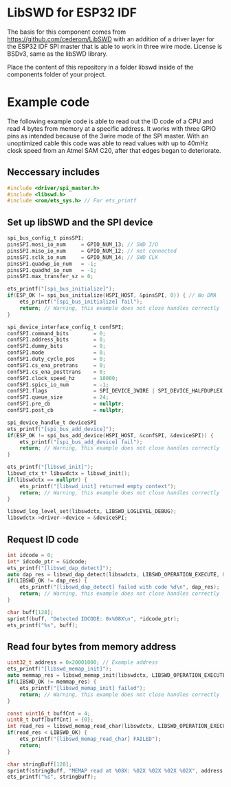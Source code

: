 # LibSWD for ESP32 IDF

The basis for this component comes from https://github.com/cederom/LibSWD with an addition of a driver layer for the ESP32 IDF SPI master that is able to work in three wire mode. License is BSDv3, same as the libSWD library. 

Place the content of this repository in a folder libswd inside of the components folder of your project.

# Example code

The following example code is able to read out the ID code of a CPU and read 4 bytes from memory at a specific address. It works with three GPIO pins as intended because of the 3wire mode of the SPI master. With an unoptimized cable this code was able to read values with up to 40mHz closk speed from an Atmel SAM C20, after that edges began to deteriorate.

## Neccessary includes
```c
#include <driver/spi_master.h>
#include <libswd.h>
#include <rom/ets_sys.h> // For ets_printf
```

## Set up libSWD and the SPI device
```c
spi_bus_config_t pinsSPI;
pinsSPI.mosi_io_num     = GPIO_NUM_13; // SWD I/O
pinsSPI.miso_io_num     = GPIO_NUM_12; // not connected
pinsSPI.sclk_io_num     = GPIO_NUM_14; // SWD CLK
pinsSPI.quadwp_io_num   = -1;
pinsSPI.quadhd_io_num   = -1;
pinsSPI.max_transfer_sz = 0;

ets_printf("[spi_bus_initialize]");
if(ESP_OK != spi_bus_initialize(HSPI_HOST, &pinsSPI, 0)) { // No DMA
    ets_printf("[spi_bus_initialize] fail");
    return; // Warning, this example does not close handles correctly
}

spi_device_interface_config_t confSPI;
confSPI.command_bits        = 0;
confSPI.address_bits        = 0;
confSPI.dummy_bits          = 0;
confSPI.mode                = 0;
confSPI.duty_cycle_pos      = 0;
confSPI.cs_ena_pretrans     = 0;
confSPI.cs_ena_posttrans    = 0;
confSPI.clock_speed_hz      = 10000;
confSPI.spics_io_num        = -1;
confSPI.flags               = SPI_DEVICE_3WIRE | SPI_DEVICE_HALFDUPLEX | SPI_DEVICE_BIT_LSBFIRST;
confSPI.queue_size          = 24;
confSPI.pre_cb              = nullptr;
confSPI.post_cb             = nullptr;

spi_device_handle_t deviceSPI
ets_printf("[spi_bus_add_device]");
if(ESP_OK != spi_bus_add_device(HSPI_HOST, &confSPI, &deviceSPI)) {
    ets_printf("[spi_bus_add_device] fail");
    return; // Warning, this example does not close handles correctly
}

ets_printf("[libswd_init]");
libswd_ctx_t* libswdctx = libswd_init();
if(libswdctx == nullptr) {
    ets_printf("[libswd_init] returned empty context");
    return; // Warning, this example does not close handles correctly
}

libswd_log_level_set(libswdctx, LIBSWD_LOGLEVEL_DEBUG);
libswdctx->driver->device = &deviceSPI;
```

## Request ID code
```c
int idcode = 0;
int* idcode_ptr = &idcode;
ets_printf("[libswd_dap_detect]");
auto dap_res = libswd_dap_detect(libswdctx, LIBSWD_OPERATION_EXECUTE, &idcode_ptr);
if(LIBSWD_OK != dap_res) {
    ets_printf("[libswd_dap_detect] failed with code %d\n", dap_res);
    return; // Warning, this example does not close handles correctly
}

char buff[128];
sprintf(buff, "Detected IDCODE: 0x%08X\n", *idcode_ptr);
ets_printf("%s", buff);
```

## Read four bytes from memory address
```c
uint32_t address = 0x20001000; // Example address
ets_printf("[libswd_memap_init]");
auto memmap_res = libswd_memap_init(libswdctx, LIBSWD_OPERATION_EXECUTE);
if(LIBSWD_OK != memmap_res) {
    ets_printf("[libswd_memap_init] failed");
    return; // Warning, this example does not close handles correctly
}

const uint16_t buffCnt = 4;
uint8_t buff[buffCnt] = {0};    
int read_res = libswd_memap_read_char(libswdctx, LIBSWD_OPERATION_EXECUTE, address, buffCnt, (char*)&buff);
if(read_res < LIBSWD_OK) {
    ets_printf("[libswd_memap_read_char] FAILED");
    return;
}

char stringBuff[128];
sprintf(stringBuff, "MEMAP read at %08X: %02X %02X %02X %02X", address, buff[0], buff[1], buff[2], buff[3]);
ets_printf("%s", stringBuff);
```
